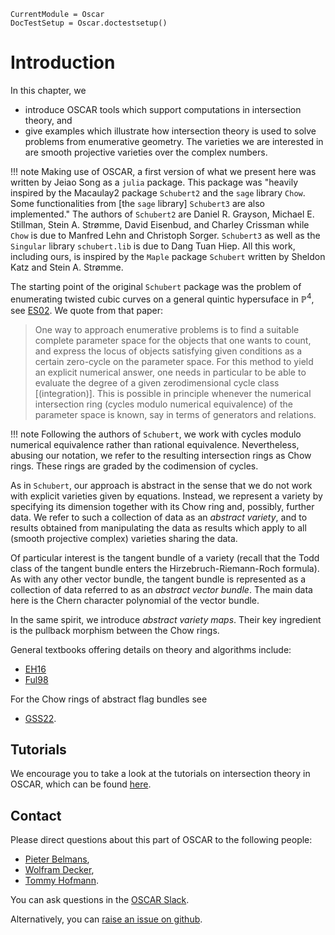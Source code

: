 ```@meta
CurrentModule = Oscar
DocTestSetup = Oscar.doctestsetup()
```

# Introduction

In this chapter, we
- introduce OSCAR tools which support computations in intersection theory, and
- give examples which illustrate how intersection theory is used to solve problems from enumerative geometry.
The varieties we are interested in are smooth projective varieties over the complex numbers.

!!! note
    Making use of OSCAR, a first version of what we present here was written by Jeiao Song as a `julia` package.
    This package was "heavily inspired by the Macaulay2 package `Schubert2` and the `sage` library `Chow`.
	Some functionalities from [the `sage` library] `Schubert3` are also implemented."
    The authors of `Schubert2` are Daniel R. Grayson, Michael E. Stillman, Stein A. Strømme, David Eisenbud, and Charley Crissman
    while `Chow` is due to Manfred Lehn and Christoph Sorger. `Schubert3` as well as the `Singular` library `schubert.lib` is due
    to Dang Tuan Hiep. All this work, including ours, is inspired by the `Maple` package `Schubert` written
    by Sheldon Katz and Stein A. Strømme.

The starting point of the original `Schubert` package was the problem of enumerating twisted cubic curves
on a general quintic hypersuface in $\mathbb P^4$, see [ES02](@cite). We quote from that paper:

> One way to approach enumerative problems is to find a suitable complete parameter space for the objects that one wants to count, and express the locus of objects satisfying given conditions as a certain zero-cycle on the parameter space. For this method to yield an explicit numerical answer, one needs in particular to be able to evaluate the degree of a given zerodimensional cycle class [(integration)]. This is possible in principle whenever the numerical intersection ring (cycles modulo numerical equivalence) of the parameter space is known, say in terms of generators and relations.


!!! note
    Following the authors of `Schubert`, we work with cycles modulo numerical equivalence rather than
    rational equivalence. Nevertheless, abusing our notation, we refer to the resulting intersection rings as
	Chow rings. These rings are graded by the codimension of cycles.

As in `Schubert`, our approach is abstract in the sense that we do not work with explicit
varieties given by equations. Instead, we represent a variety by specifying its
dimension together with its Chow ring and, possibly, further data. We refer to such
a collection of data as an *abstract variety*, and to results obtained from manipulating
the data as results which apply to all (smooth projective complex) varieties sharing the data. 

Of particular interest is the tangent bundle of a variety (recall that the Todd class of the
tangent bundle enters the Hirzebruch-Riemann-Roch formula). As with any other vector bundle,
the tangent bundle is represented as a collection of data referred to as an *abstract vector bundle*.
The main data here is the Chern character polynomial of the vector bundle.

In the same spirit, we introduce  *abstract variety maps*. Their key ingredient is the pullback 
morphism between the Chow rings.

General textbooks offering details on theory and algorithms include: 
- [EH16](@cite)
- [Ful98](@cite)

For the Chow rings of abstract flag bundles see 
- [GSS22](@cite).


## Tutorials

We encourage you to take a look at the tutorials on intersection theory in OSCAR,
which can be found [here](https://www.oscar-system.org/tutorials/IntersectionTheory/).


## Contact

Please direct questions about this part of OSCAR to the following
people:
* [Pieter Belmans](https://pbelmans.ncag.info/),
* [Wolfram Decker](https://math.rptu.de/en/wgs/agag/people/head/decker),
* [Tommy Hofmann](https://www.thofma.com/).

You can ask questions in the [OSCAR Slack](https://www.oscar-system.org/community/#slack).

Alternatively, you can [raise an issue on github](https://www.oscar-system.org/community/#how-to-report-issues).
